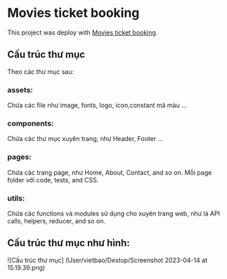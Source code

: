 # Movies ticket booking

This project was deploy with [Movies ticket booking](https://#).

## Cấu trúc thư mục

Theo các thư mục sau:

### assets:

Chứa các file như image, fonts, logo, icon,constant mã màu ...

### components:

Chứa các thư mục xuyên trang, như Header, Footer ...

### pages: 

Chứa các trang page, như Home, About, Contact, and so on. Mỗi page folder với code, tests, and CSS.

### utils: 

Chứa các functions và modules sử dụng cho xuyên trang web, như là API calls, helpers, reducer, and so on.

## Cấu trúc thư mục như hình:

![Cấu trúc thư mục] (User/vietbao/Destop/Screenshot 2023-04-14 at 15.19.39.png)